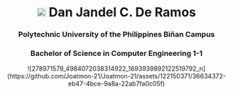 <h1 align="center"> <img src="https://i.pinimg.com/originals/6a/d3/9d/6ad39d276ee6d4ec30c1149558e02c20.png" width ="20" height ="20"> Dan Jandel C. De Ramos </h1>
<h3 align="center">  Polytechnic University of the Philippines Biñan Campus </h3>
<h3 align="center">Bachelor of Science in Computer Engineering 1-1</h3>


<center>
![278971579_4984072038314922_1693939892122519792_n](https://github.com/Joatmon-21/Joatmon-21/assets/122150371/36634372-eb47-4bce-9a8a-22ab7fa0c05f)
</center>

